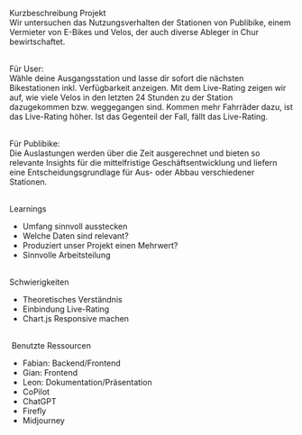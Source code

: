Kurzbeschreibung Projekt<br>
Wir untersuchen das Nutzungsverhalten der Stationen von Publibike, einem Vermieter von E-Bikes und Velos, der auch diverse Ableger in Chur bewirtschaftet.<br><br>

Für User:<br>
Wähle deine Ausgangsstation und lasse dir sofort die nächsten Bikestationen inkl. Verfügbarkeit anzeigen. Mit dem Live-Rating zeigen wir auf, wie viele Velos in den letzten 24 Stunden zu der Station dazugekommen bzw. weggegangen sind. Kommen mehr Fahrräder dazu, ist das Live-Rating höher. Ist das Gegenteil der Fall, fällt das Live-Rating.<br><br>

Für Publibike:<br>
Die Auslastungen werden über die Zeit ausgerechnet und bieten so relevante Insights für die mittelfristige Geschäftsentwicklung und liefern eine Entscheidungsgrundlage für Aus- oder Abbau verschiedener Stationen.
<br><br>


Learnings
<ul>
<li>Umfang sinnvoll ausstecken</li>
<li>Welche Daten sind relevant?</li>
<li>Produziert unser Projekt einen Mehrwert?</li>
<li>Sinnvolle Arbeitsteilung</li>
</ul>
 <br>
Schwierigkeiten
<ul>
  <li>Theoretisches Verständnis</li>
  <li>Einbindung Live-Rating</li>
  <li>Chart.js Responsive machen</li>
</ul>
<br>
 Benutzte Ressourcen
 <ul>
<li>Fabian: Backend/Frontend</li>
   <li>Gian: Frontend</li>
   <li>Leon: Dokumentation/Präsentation</li>
<li>CoPilot</li>
<li>ChatGPT</li>
<li>Firefly</li>
<li>Midjourney</li>
 </ul>
